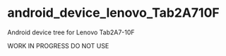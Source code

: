 # android_device_lenovo_Tab2A710F
Android device tree for Lenovo Tab2A7-10F

WORK IN PROGRESS DO NOT USE
